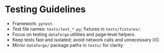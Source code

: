 # Testing Guidelines

- Framework: `pytest`.
- Test file names: `tests/test_*.py`; fixtures in `tests/fixtures/`.
- Focus on testing `dataforge` utilities and page‑level helpers.
- Keep tests fast and isolated; avoid network calls and unnecessary I/O.
- Mirror `dataforge/` package paths in `tests/` for clarity.